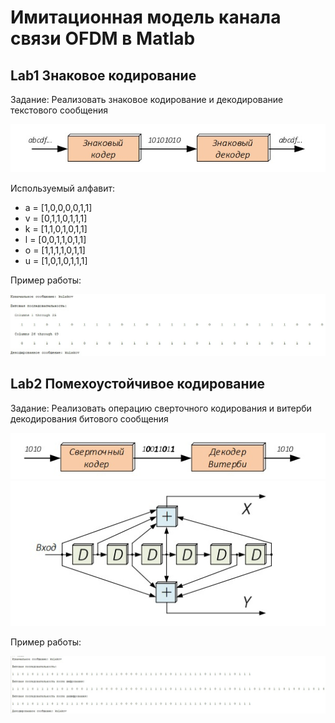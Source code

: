 # Имитационная модель канала связи OFDM в Matlab

## Lab1  Знаковое кодирование

Задание: Реализовать знаковое кодирование и декодирование текстового сообщения

<img src = "scrin/1.jpg">

Используемый алфавит:

- a = [1,0,0,0,0,1,1]
- v = [0,1,1,0,1,1,1]
- k = [1,1,0,1,0,1,1]
- l = [0,0,1,1,0,1,1]
- o = [1,1,1,1,0,1,1]
- u = [1,0,1,0,1,1,1]

Пример работы: 

<img src = "scrin/2.jpg">


## Lab2  Помехоустойчивое кодирование

Задание: Реализовать операцию сверточного кодирования и витерби декодирования битового сообщения

<img src = "scrin/4.jpg">

<img src = "scrin/5.jpg">

Пример работы: 

<img src = "scrin/3.jpg">